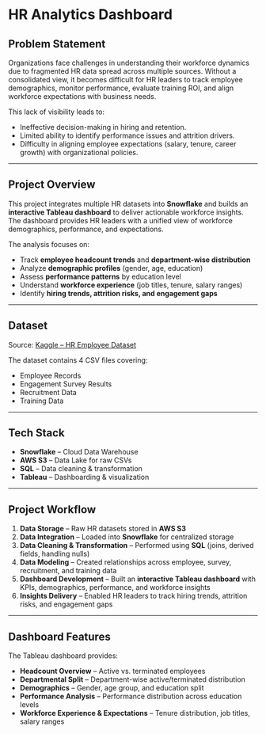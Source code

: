 # HR Analytics Dashboard

## Problem Statement
Organizations face challenges in understanding their workforce dynamics due to fragmented HR data spread across multiple sources. Without a consolidated view, it becomes difficult for HR leaders to track employee demographics, monitor performance, evaluate training ROI, and align workforce expectations with business needs.

This lack of visibility leads to:

- Ineffective decision-making in hiring and retention.
- Limited ability to identify performance issues and attrition drivers.
- Difficulty in aligning employee expectations (salary, tenure, career growth) with organizational policies.  

---

## Project Overview
This project integrates multiple HR datasets into **Snowflake** and builds an **interactive Tableau dashboard** to deliver actionable workforce insights.  
The dashboard provides HR leaders with a unified view of workforce demographics, performance, and expectations.  

The analysis focuses on:

- Track **employee headcount trends** and **department-wise distribution**  
- Analyze **demographic profiles** (gender, age, education)  
- Assess **performance patterns** by education level  
- Understand **workforce experience** (job titles, tenure, salary ranges)  
- Identify **hiring trends, attrition risks, and engagement gaps**
  
---

## Dataset
Source: [Kaggle – HR Employee Dataset](https://www.kaggle.com/datasets/ravindrasinghrana/employeedataset/data)  

The dataset contains 4 CSV files covering:  
- Employee Records  
- Engagement Survey Results  
- Recruitment Data  
- Training Data  

---

## Tech Stack
- **Snowflake** – Cloud Data Warehouse  
- **AWS S3** – Data Lake for raw CSVs  
- **SQL** – Data cleaning & transformation  
- **Tableau** – Dashboarding & visualization 

---

## Project Workflow  

1. **Data Storage** – Raw HR datasets stored in **AWS S3**  
2. **Data Integration** – Loaded into **Snowflake** for centralized storage  
3. **Data Cleaning & Transformation** – Performed using **SQL** (joins, derived fields, handling nulls)  
4. **Data Modeling** – Created relationships across employee, survey, recruitment, and training data  
5. **Dashboard Development** – Built an **interactive Tableau dashboard** with KPIs, demographics, performance, and workforce insights  
6. **Insights Delivery** – Enabled HR leaders to track hiring trends, attrition risks, and engagement gaps  

---

## Dashboard Features
The Tableau dashboard provides:  
- **Headcount Overview** – Active vs. terminated employees  
- **Departmental Split** – Department-wise active/terminated distribution  
- **Demographics** – Gender, age group, and education split  
- **Performance Analysis** – Performance distribution across education levels  
- **Workforce Experience & Expectations** – Tenure distribution, job titles, salary ranges 
